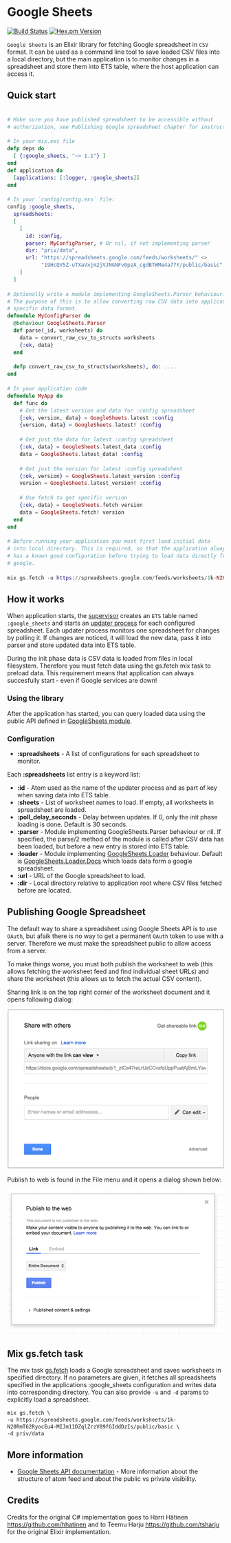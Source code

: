 # Google Sheets 

[![Build Status](https://travis-ci.org/GrandCru/GoogleSheets.svg?branch=master)](https://travis-ci.org/GrandCru/GoogleSheets)
[![Hex.pm Version](http://img.shields.io/hexpm/v/google_sheets.svg?style=flat)](https://hex.pm/packages/google_sheets)

`Google Sheets` is an Elixir library for fetching Google spreadsheet in `CSV` format. It can be used as a command line tool to save loaded CSV files into a local directory, but the main application is to monitor changes in a spreadsheet and store them into ETS table, where the host application can access it.

## Quick start

```elixir

# Make sure you have published spreadsheet to be accessible without 
# authorization, see Publishing Google spreadsheet chapter for instructions.

# In your mix.exs file
defp deps do
  [ {:google_sheets, "~> 1.1"} ]
end
def application do
  [applications: [:logger, :google_sheets]]
end

# In your `config/config.exs` file:
config :google_sheets,
  spreadsheets:
  [
    [    
      id: :config,
      parser: MyConfigParser, # Or nil, if not implementing parser
      dir: "priv/data",
      url: "https://spreadsheets.google.com/feeds/worksheets/" <>
           "19HcQV5Z-uTXaVxjm2jVJNGNFv0pzA_cgdBTWMe4a77Y/public/basic"
    ]
  ]

# Optionally write a module implementing GoogleSheets.Parser behaviour.
# The purpose of this is to allow converting raw CSV data into application
# specific data format.
defmodule MyConfigParser do
  @behaviour GoogleSheets.Parser
  def parse(_id, worksheets) do
    data = convert_raw_csv_to_structs worksheets
    {:ok, data}
  end

  defp convert_raw_csv_to_structs(worksheets), do: ....
end

# In your application code
defmodule MyApp do
  def func do
    # Get the latest version and data for :config spreadsheet
    {:ok, version, data} = GoogleSheets.latest :config
    {version, data} = GoogleSheets.latest! :config

    # Get just the data for latest :config spreadsheet
    {:ok, data} = GoogleSheets.latest_data :config
    data = GoogleSheets.latest_data! :config

    # Get just the version for latest :config spreadsheet 
    {:ok, version} = GoogleSheets.latest_version :config
    version = GoogleSheets.latest_version! :config

    # Use fetch to get specific version
    {:ok, data} = GoogleSheets.fetch version
    data = GoogleSheets.fetch! version
  end
end

# Before running your application you must first load initial data
# into local directory. This is required, so that the application always
# has a known good configuration before trying to load data directly from
# google.

mix gs.fetch -u https://spreadsheets.google.com/feeds/worksheets/1k-N20RmT62RyocEu4-MIJm11DZqlZrzV89fGIddDzIs/public/basic -d priv/data

```

## How it works

When application starts, the [supervisor](lib/google_sheets/supervisor.ex) creates an `ETS` table named `:google_sheets` and starts an [updater process](lib/google_sheets/updater.ex) for each configured spreadsheet. Each updater process monitors one spreadsheet for changes by polling it. If changes are noticed, it will load the new data, pass it into parser and store updated data into ETS table.

During the init phase data is CSV data is loaded from files in local filesystem. Therefore you must fetch data using the gs.fetch mix task to preload data. This requirement means that application can always succesfully start - even if Google services are down! 

### Using the library

After the application has started, you can query loaded data using the public API defined in [GoogleSheets module](doc/GoogleSheets.html).

### Configuration

* __:spreadsheets__ - A list of configurations for each spreadsheet to monitor.

Each __:spreadsheets__ list entry is a keyword list:

* __:id__ - Atom used as the name of the updater process and as part of key when saving data into ETS table.
* __:sheets__ - List of worksheet names to load. If empty, all worksheets in spreadsheet are loaded.
* __:poll_delay_seconds__ - Delay between updates. If 0, only the init phase loading is done. Default is 30 seconds.
* __:parser__ - Module implementing GoogleSheets.Parser behaviour or nil. If specified, the parse/2 method of the module is called after CSV data has been loaded, but before a new entry is stored into ETS table.
* __:loader__ - Module implementing [GoogleSheets.Loader](lib/google_sheets/loader.ex) behaviour. Default is [GoogleSheets.Loader.Docs](lib/google_sheets/loader/docs.ex) which loads data form a google spreadsheet.
* __:url__ - URL of the Google spreadsheet to load.
* __:dir__ - Local directory relative to application root where CSV files fetched before are located.

## Publishing Google Spreadsheet

The default way to share a spreadsheet using Google Sheets API is to use `OAuth`, but afaik there is no way to get a permanent `OAuth` token to use with a server. Therefore we must make the spreadsheet public to allow access from a server.

To make things worse, you must both publish the worksheet to web (this allows fetching the worksheet feed and find individual sheet URLs) and share the worksheet (this allows us to fetch the actual CSV content).

Sharing link is on the top right corner of the worksheet document and it opens following dialog:

![Sharing dialog](https://raw.githubusercontent.com/GrandCru/GoogleSheets/master/docs/share_link.png)

Publish to web is found in the File menu and it opens a dialog shown below:

![Publish to Web](https://raw.githubusercontent.com/GrandCru/GoogleSheets/master/docs/publish_to_web.png)

## Mix gs.fetch task

The mix task [gs.fetch](lib/mix/task/gs.fetch.ex) loads a Google spreadsheet and saves worksheets in specified directory. If no parameters are given, it fetches all spreadsheets specified in the applications :google_sheets configuration and writes data into corresponding directory. You can also provide `-u` and `-d` params to explicitly load a spreadsheet.

```
mix gs.fetch \
-u https://spreadsheets.google.com/feeds/worksheets/1k-N20RmT62RyocEu4-MIJm11DZqlZrzV89fGIddDzIs/public/basic \
-d priv/data
```

## More information

* [Google Sheets API documentation](https://developers.google.com/google-apps/spreadsheets/) - More information about the structure of atom feed and about the public vs private visibility.

## Credits

Credits for the original C# implementation goes to Harri Hätinen https://github.com/hhatinen and to Teemu Harju https://github.com/tsharju for the original Elixir implementation.
